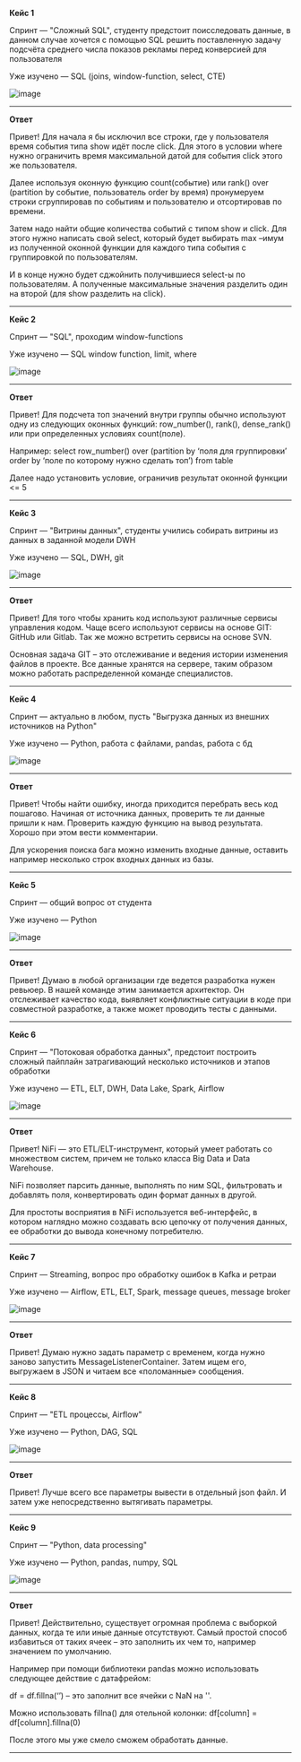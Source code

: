 **Кейс 1**

Спринт — "Сложный SQL", студенту предстоит поисследовать данные, в данном случае хочется с помощью SQL решить поставленную задачу подсчёта среднего числа показов рекламы перед конверсией для пользователя

Уже изучено — SQL (joins, window-function, select, CTE)

![image](https://user-images.githubusercontent.com/16752576/169751823-21dc4664-f93d-43f7-8548-56317d04bc2a.png)

---

**Ответ**

Привет! Для начала я бы исключил все строки, где у пользователя время события типа show идёт после click. Для этого в условии where нужно ограничить время максимальной датой для события click этого же пользователя.

Далее используя оконную функцию count(событие) или rank()  over (partition by событие, пользователь order by время) пронумеруем строки сгруппировав по событиям и пользователю и отсортировав по времени.

Затем надо найти общие количества событий с типом show и click. Для этого нужно написать свой select, который будет выбирать max –имум из полученной оконной функции для каждого типа события с группировкой по пользователям.

И в конце нужно будет сджойнить получившиеся select-ы по пользователям. А полученные максимальные значения разделить один на второй (для show разделить на click).

---

**Кейс 2**

Спринт — "SQL", проходим window-functions

Уже изучено — SQL window function, limit, where

![image](https://user-images.githubusercontent.com/16752576/169751880-78b19d84-7d14-4c13-b137-1ab19dd779bf.png)

---

**Ответ**

Привет! Для подсчета топ значений внутри группы обычно используют одну из следующих оконных функций: row_number(), rank(), dense_rank() или при определенных условиях count(поле).

Например: select row_number() over (partition by ‘поля для группировки’ order by ‘поле по которому нужно сделать топ’) from table

Далее надо установить условие, ограничив результат оконной функции <= 5

---

**Кейс 3**

Спринт — "Витрины данных", студенты учились собирать витрины из данных в заданной модели DWH

Уже изучено — SQL, DWH, git

![image](https://user-images.githubusercontent.com/16752576/169751899-6bdeaa86-2909-45eb-9af1-0c4eb72f2792.png)

---

**Ответ**

Привет! Для того чтобы хранить код используют различные сервисы управления кодом. Чаще всего используют сервисы на основе GIT: GitHub или Gitlab. Так же можно встретить сервисы на основе SVN.

Основная задача GIT – это  отслеживание и ведения истории изменения файлов в проекте. Все данные хранятся на сервере, таким образом можно работать распределенной команде специалистов.

---

**Кейс 4**

Спринт — актуально в любом, пусть "Выгрузка данных из внешних источников на Python"

Уже изучено — Python, работа с файлами, pandas, работа с бд

![image](https://user-images.githubusercontent.com/16752576/169751937-80b7c5d1-eb6c-4b3f-ad03-35ba39dc842b.png)

---

**Ответ**

Привет! Чтобы найти ошибку, иногда приходится перебрать весь код пошагово. Начиная от источника данных, проверить те ли данные пришли к нам. Проверить каждую функцию на вывод результата. Хорошо при этом вести комментарии. 

Для ускорения поиска бага можно изменить входные данные, оставить например несколько строк входных данных из базы.

---

**Кейс 5**

Спринт — общий вопрос от студента

Уже изучено — Python

![image](https://user-images.githubusercontent.com/16752576/169751957-e81ebc10-9e52-460e-a8ff-01d41f0d4b47.png)

---

**Ответ**

Привет! Думаю в любой организации где ведется разработка нужен ревьюер. В нашей команде этим занимается архитектор. Он отслеживает качество кода, выявляет конфликтные ситуации в коде при совместной разработке, а также может проводить тесты с данными.

---

**Кейс 6**

Спринт — "Потоковая обработка данных", предстоит построить сложный пайплайн затрагивающий несколько источников и этапов обработки

Уже изучено — ETL, ELT, DWH, Data Lake, Spark, Airflow

![image](https://user-images.githubusercontent.com/16752576/169751974-9ed37140-b960-4a4d-a66d-d77a25e3a583.png)

---

**Ответ**

Привет! NiFi — это ETL/ELT-инструмент, который умеет работать со множеством систем, причем не только класса Big Data и Data Warehouse. 

NiFi позволяет парсить данные, выполнять по ним SQL, фильтровать и добавлять поля, конвертировать один формат данных в другой.

Для простоты восприятия в NiFi используется веб-интерфейс, в котором наглядно можно создавать всю цепочку  от получения данных, ее обработки до вывода конечному потребителю.

---

**Кейс 7**

Спринт — Streaming, вопрос про обработку ошибок в Kafka и ретраи

Уже изучено — Airflow, ETL, ELT, Spark, message queues, message broker

![image](https://user-images.githubusercontent.com/16752576/169751998-c244c04d-aaec-4b79-93bf-34fd3f0cc751.png)

---

**Ответ**

Привет!  Думаю нужно задать параметр с временем, когда нужно заново запустить MessageListenerContainer. Затем ищем его, выгружаем в JSON и читаем все «поломанные» сообщения.

---

**Кейс 8**

Спринт — "ETL процессы, Airflow"

Уже изучено — Python, DAG, SQL

![image](https://user-images.githubusercontent.com/16752576/169752005-895303a4-2198-4055-8cc2-3ae279b58707.png)

---

**Ответ**

Привет! Лучше всего все параметры вывести в отдельный json файл. И затем уже непосредственно вытягивать параметры.

---

**Кейс 9**

Спринт — "Python, data processing"

Уже изучено — Python, pandas, numpy, SQL

![image](https://user-images.githubusercontent.com/16752576/169752032-5b5823aa-df13-4f0b-af24-c82c6969bfac.png)

---

**Ответ**

Привет! Действительно, существует огромная проблема с выборкой данных, когда те или иные данные отсутствуют. Самый простой способ избавиться от таких ячеек – это заполнить их чем то, например значением по умолчанию. 

Например при помощи библиотеки pandas можно использовать следующее действие с датафрейом:

df = df.fillna(‘’) – это заполнит все ячейки с NaN на ''.

Можно использовать fillna() для отельной колонки:
df[column] = df[column].fillna(0)

После этого мы уже смело сможем обработать данные.

---
